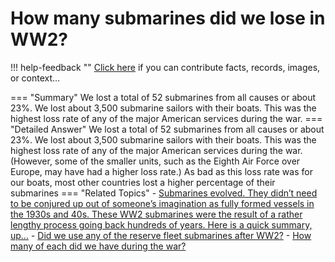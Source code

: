 # How many submarines did we lose in WW2?

!!! help-feedback ""
    <a href="/feedback/" data-feedback-link>Click here</a>
    if you can contribute facts, records, images, or context…

<a id="summary"></a>
=== "Summary"
    We lost a total of 52 submarines from all causes or about 23%. We lost about 3,500 submarine sailors with their boats. This was the highest loss rate of any of the major American services during the war.
=== "Detailed Answer"
    We lost a total of 52 submarines from all causes or about 23%.  We lost about 3,500 submarine sailors with their boats.  This was the highest loss rate of any of the major American services during the war.  (However, some of the smaller units, such as the Eighth Air Force over Europe, may have had a higher loss rate.)  As bad as this loss rate was for our boats, most other countries lost a higher percentage of their submarines
=== "Related Topics"
    - [Submarines evolved. They didn’t need to be conjured up out of someone’s imagination as fully formed vessels in the 1930s and 40s. These WW2 submarines were the result of a rather lengthy process going back hundreds of years. Here is a quick summary, up…](./submarines-evolved-they-didnt-need-to-be-conjured-up-out-of-someones-imagination.md#summary)
    - [Did we use any of the reserve fleet submarines after WW2?](./did-we-use-any-of-the-reserve-fleet-submarines-after-ww2.md#summary)
    - [How many of each did we have during the war?](./how-many-of-each-did-we-have-during-the-war.md#summary)